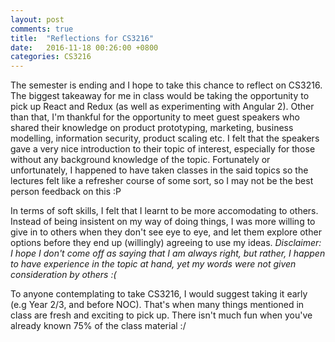 ```yaml
---
layout: post
comments: true
title:  "Reflections for CS3216"
date:   2016-11-18 00:26:00 +0800
categories: CS3216
---
```


The semester is ending and I hope to take this chance to reflect on CS3216. The biggest takeaway for me in class would be taking the opportunity to pick up React and Redux (as well as experimenting with Angular 2). Other than that, I'm thankful for the opportunity to meet guest speakers who shared their knowledge on product prototyping, marketing, business modelling, information security, product scaling etc. I felt that the speakers gave a very nice introduction to their topic of interest, especially for those without any background knowledge of the topic. Fortunately or unfortunately, I happened to have taken classes in the said topics so the lectures felt like a refresher course of some sort, so I may not be the best person feedback on this :P

In terms of soft skills, I felt that I learnt to be more accomodating to others. Instead of being insistent on my way of doing things, I was more willing to give in to others when they don't see eye to eye, and let them explore other options before they end up (willingly) agreeing to use my ideas. *Disclaimer: I hope I don't come off as saying that I am always right, but rather, I happen to have experience in the topic at hand, yet my words were not given consideration by others :(*

To anyone contemplating to take CS3216, I would suggest taking it early (e.g Year 2/3, and before NOC). That's when many things mentioned in class are fresh and exciting to pick up. There isn't much fun when you've already known 75% of the class material :/